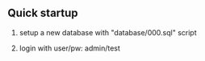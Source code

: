 ## Quick startup

1. setup a new database with "database/000.sql" script 

2. login with user/pw: admin/test